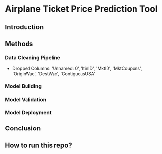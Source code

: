# Airplane Ticket Price Prediction Tool
## Introduction
## Methods
### Data Cleaning Pipeline
* Dropped Columns: 'Unnamed: 0', 'ItinID', 'MktID', 'MktCoupons', 'OriginWac', 'DestWac', 'ContiguousUSA'
### Model Building
### Model Validation
### Model Deployment
## Conclusion
## How to run this repo?

